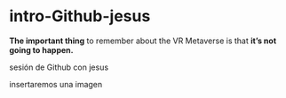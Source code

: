 # intro-Github-jesus

**The important thing** to remember about the VR Metaverse is that __it’s not going to happen.__

 sesión de Github con jesus

 insertaremos una imagen